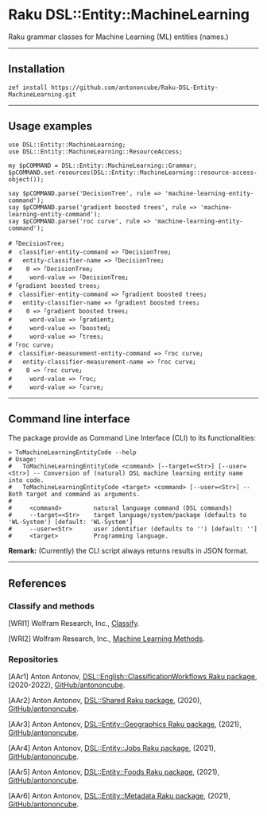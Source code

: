 # Raku DSL::Entity::MachineLearning

Raku grammar classes for Machine Learning (ML) entities (names.)

------

## Installation

```shell
zef install https://github.com/antononcube/Raku-DSL-Entity-MachineLearning.git
```

------

## Usage examples

```perl6
use DSL::Entity::MachineLearning;
use DSL::Entity::MachineLearning::ResourceAccess;

my $pCOMMAND = DSL::Entity::MachineLearning::Grammar;
$pCOMMAND.set-resources(DSL::Entity::MachineLearning::resource-access-object());

say $pCOMMAND.parse('DecisionTree', rule => 'machine-learning-entity-command');
say $pCOMMAND.parse('gradient boosted trees', rule => 'machine-learning-entity-command');
say $pCOMMAND.parse('roc curve', rule => 'machine-learning-entity-command');
```
```
# ｢DecisionTree｣
#  classifier-entity-command => ｢DecisionTree｣
#   entity-classifier-name => ｢DecisionTree｣
#    0 => ｢DecisionTree｣
#     word-value => ｢DecisionTree｣
# ｢gradient boosted trees｣
#  classifier-entity-command => ｢gradient boosted trees｣
#   entity-classifier-name => ｢gradient boosted trees｣
#    0 => ｢gradient boosted trees｣
#     word-value => ｢gradient｣
#     word-value => ｢boosted｣
#     word-value => ｢trees｣
# ｢roc curve｣
#  classifier-measurement-entity-command => ｢roc curve｣
#   entity-classifier-measurement-name => ｢roc curve｣
#    0 => ｢roc curve｣
#     word-value => ｢roc｣
#     word-value => ｢curve｣
```

------

## Command line interface

The package provide as Command Line Interface (CLI) to its functionalities:

```shell
> ToMachineLearningEntityCode --help 
# Usage:
#   ToMachineLearningEntityCode <command> [--target=<Str>] [--user=<Str>] -- Conversion of (natural) DSL machine learning entity name into code.
#   ToMachineLearningEntityCode <target> <command> [--user=<Str>] -- Both target and command as arguments.
#   
#     <command>         natural language command (DSL commands)
#     --target=<Str>    target language/system/package (defaults to 'WL-System') [default: 'WL-System']
#     --user=<Str>      user identifier (defaults to '') [default: '']
#     <target>          Programming language.
```

**Remark:** (Currently) the CLI script always returns results in JSON format. 

------

## References

### Classify and methods

[WRI1] Wolfram Research, Inc.,
[Classify](https://reference.wolfram.com/language/ref/Classify.html).

[WRI2] Wolfram Research, Inc.,
[Machine Learning Methods](https://reference.wolfram.com/language/guide/MachineLearningMethods.html).

### Repositories

[AAr1] Anton Antonov,
[DSL::English::ClassificationWorkflows Raku package](https://github.com/antononcube/Raku-DSL-English-ClassificationWorkflows),
(2020-2022),
[GitHub/antononcube](https://github.com/antononcube).

[AAr2] Anton Antonov,
[DSL::Shared Raku package](https://github.com/antononcube/Raku-DSL-Shared),
(2020),
[GitHub/antononcube](https://github.com/antononcube).

[AAr3] Anton Antonov,
[DSL::Entity::Geographics Raku package](https://github.com/antononcube/Raku-DSL-Entity-Geographics),
(2021),
[GitHub/antononcube](https://github.com/antononcube).

[AAr4] Anton Antonov,
[DSL::Entity::Jobs Raku package](https://github.com/antononcube/Raku-DSL-Entity-Jobs),
(2021),
[GitHub/antononcube](https://github.com/antononcube).

[AAr5] Anton Antonov,
[DSL::Entity::Foods Raku package](https://github.com/antononcube/Raku-DSL-Entity-Foods),
(2021),
[GitHub/antononcube](https://github.com/antononcube).

[AAr6] Anton Antonov,
[DSL::Entity::Metadata Raku package](https://github.com/antononcube/Raku-DSL-Entity-Metadata),
(2021),
[GitHub/antononcube](https://github.com/antononcube).